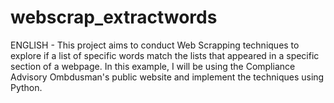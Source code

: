 # webscrap_extractwords
ENGLISH - This project aims to conduct Web Scrapping techniques to explore if a list of specific words match the lists that appeared in a specific section of a webpage. In this example, I will be using the Compliance Advisory Ombdusman's public website and implement the techniques using Python.
